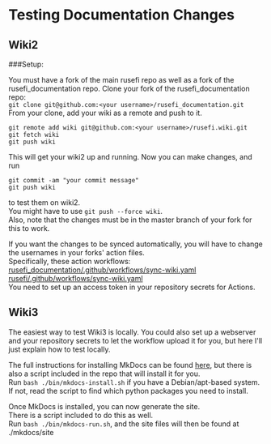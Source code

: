 # Testing Documentation Changes

## Wiki2

###Setup:

You must have a fork of the main rusefi repo as well as a fork of the rusefi_documentation repo.
Clone your fork of the rusefi_documentation repo:  
`git clone git@github.com:<your username>/rusefi_documentation.git`  
From your clone, add your wiki as a remote and push to it.
```
git remote add wiki git@github.com:<your username>/rusefi.wiki.git
git fetch wiki
git push wiki
```
This will get your wiki2 up and running. Now you can make changes, and run
```
git commit -am "your commit message"
git push wiki
```
to test them on wiki2.  
You might have to use `git push --force wiki`.  
Also, note that the changes must be in the master branch of your fork for this to work.

If you want the changes to be synced automatically, you will have to change the usernames in your forks' action files.  
Specifically, these action workflows:  
[rusefi_documentation/.github/workflows/sync-wiki.yaml](https://github.com/rusefi/rusefi_documentation/blob/master/.github/workflows/sync-wiki.yaml)  
[rusefi/.github/workflows/sync-wiki.yaml](https://github.com/rusefi/rusefi/blob/master/.github/workflows/sync-wiki.yaml)  
You need to set up an access token in your repository secrets for Actions.

## Wiki3

The easiest way to test Wiki3 is locally. You could also set up a webserver and your repository secrets to let the workflow upload it for you, but here I'll just explain how to test locally.

The full instructions for installing MkDocs can be found [here](https://www.mkdocs.org/user-guide/installation/), but there is also a script included in the repo that will install it for you.  
Run `bash ./bin/mkdocs-install.sh` if you have a Debian/apt-based system. If not, read the script to find which python packages you need to install.

Once MkDocs is installed, you can now generate the site.  
There is a script included to do this as well.  
Run `bash ./bin/mkdocs-run.sh`, and the site files will then be found at ./mkdocs/site  
